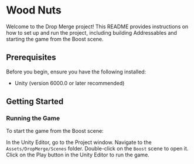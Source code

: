 # Wood Nuts

Welcome to the Drop Merge project! This README provides instructions on how to set up and run the project, including building Addressables and starting the game from the Boost scene.

## Prerequisites

Before you begin, ensure you have the following installed:

- Unity (version 6000.0 or later recommended)

## Getting Started

### Running the Game

To start the game from the Boost scene:

In the Unity Editor, go to the Project window.
Navigate to the `Assets/DropMerge/Scenes` folder.
Double-click on the `Boost` scene to open it.
Click on the Play button in the Unity Editor to run the game.
